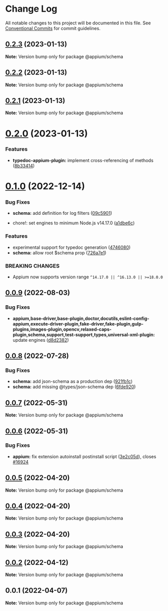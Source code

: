 # Change Log

All notable changes to this project will be documented in this file.
See [Conventional Commits](https://conventionalcommits.org) for commit guidelines.

## [0.2.3](https://github.com/appium/appium/compare/@appium/schema@0.2.2...@appium/schema@0.2.3) (2023-01-13)

**Note:** Version bump only for package @appium/schema





## [0.2.2](https://github.com/appium/appium/compare/@appium/schema@0.2.1...@appium/schema@0.2.2) (2023-01-13)

**Note:** Version bump only for package @appium/schema





## [0.2.1](https://github.com/appium/appium/compare/@appium/schema@0.2.0...@appium/schema@0.2.1) (2023-01-13)

**Note:** Version bump only for package @appium/schema





# [0.2.0](https://github.com/appium/appium/compare/@appium/schema@0.1.0...@appium/schema@0.2.0) (2023-01-13)


### Features

* **typedoc-appium-plugin:** implement cross-referencing of methods ([8b33414](https://github.com/appium/appium/commit/8b334149018f7d49448da9e7982356c72bcd468e))





# [0.1.0](https://github.com/appium/appium/compare/@appium/schema@0.0.9...@appium/schema@0.1.0) (2022-12-14)

### Bug Fixes

- **schema:** add definition for log filters ([09c5901](https://github.com/appium/appium/commit/09c59017193b0fd839e41e44400872ab592d177a))

- chore!: set engines to minimum Node.js v14.17.0 ([a1dbe6c](https://github.com/appium/appium/commit/a1dbe6c43efe76604943a607d402f4c8b864d652))

### Features

- experimental support for typedoc generation ([4746080](https://github.com/appium/appium/commit/4746080e54ed8bb494cbc7c6ce83db503bf6bb52))
- **schema:** allow root $schema prop ([726a7e1](https://github.com/appium/appium/commit/726a7e10deadcc8150a549fb853fbf5cca033248))

### BREAKING CHANGES

- Appium now supports version range `^14.17.0 || ^16.13.0 || >=18.0.0`

## [0.0.9](https://github.com/appium/appium/compare/@appium/schema@0.0.8...@appium/schema@0.0.9) (2022-08-03)

### Bug Fixes

- **appium,base-driver,base-plugin,doctor,docutils,eslint-config-appium,execute-driver-plugin,fake-driver,fake-plugin,gulp-plugins,images-plugin,opencv,relaxed-caps-plugin,schema,support,test-support,types,universal-xml-plugin:** update engines ([d8d2382](https://github.com/appium/appium/commit/d8d2382327ba7b7db8a4d1cad987c0e60184c92d))

## [0.0.8](https://github.com/appium/appium/compare/@appium/schema@0.0.7...@appium/schema@0.0.8) (2022-07-28)

### Bug Fixes

- **schema:** add json-schema as a production dep ([921fb1c](https://github.com/appium/appium/commit/921fb1c3829f48e192d7887dc521c13f0b461068))
- **schema:** add missing @types/json-schema dep ([6fde920](https://github.com/appium/appium/commit/6fde92052b28f5bd25df922b6fdc3cc9aecb41a6))

## [0.0.7](https://github.com/appium/appium/compare/@appium/schema@0.0.6...@appium/schema@0.0.7) (2022-05-31)

**Note:** Version bump only for package @appium/schema

## [0.0.6](https://github.com/appium/appium/compare/@appium/schema@0.0.5...@appium/schema@0.0.6) (2022-05-31)

### Bug Fixes

- **appium:** fix extension autoinstall postinstall script ([3e2c05d](https://github.com/appium/appium/commit/3e2c05d8a290072484afde34fe5fd968618f6359)), closes [#16924](https://github.com/appium/appium/issues/16924)

## [0.0.5](https://github.com/appium/appium/compare/@appium/schema@0.0.4...@appium/schema@0.0.5) (2022-04-20)

**Note:** Version bump only for package @appium/schema

## [0.0.4](https://github.com/appium/appium/compare/@appium/schema@0.0.3...@appium/schema@0.0.4) (2022-04-20)

**Note:** Version bump only for package @appium/schema

## [0.0.3](https://github.com/appium/appium/compare/@appium/schema@0.0.2...@appium/schema@0.0.3) (2022-04-20)

**Note:** Version bump only for package @appium/schema

## [0.0.2](https://github.com/appium/appium/compare/@appium/schema@0.0.1...@appium/schema@0.0.2) (2022-04-12)

**Note:** Version bump only for package @appium/schema

## 0.0.1 (2022-04-07)

**Note:** Version bump only for package @appium/schema
